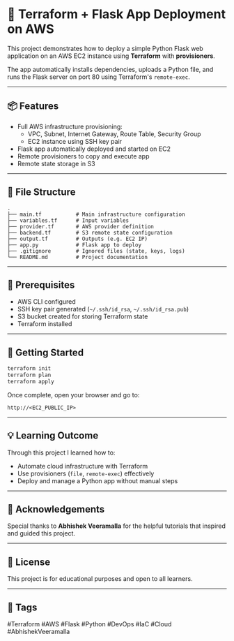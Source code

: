 
# 🚀 Terraform + Flask App Deployment on AWS

This project demonstrates how to deploy a simple Python Flask web application on an AWS EC2 instance using **Terraform** with **provisioners**.

The app automatically installs dependencies, uploads a Python file, and runs the Flask server on port 80 using Terraform's `remote-exec`.

---

## 📦 Features

- Full AWS infrastructure provisioning:
  - VPC, Subnet, Internet Gateway, Route Table, Security Group
  - EC2 instance using SSH key pair
- Flask app automatically deployed and started on EC2
- Remote provisioners to copy and execute app
- Remote state storage in S3

---

## 📁 File Structure

```
.
├── main.tf           # Main infrastructure configuration
├── variables.tf      # Input variables
├── provider.tf       # AWS provider definition
├── backend.tf        # S3 remote state configuration
├── output.tf         # Outputs (e.g. EC2 IP)
├── app.py            # Flask app to deploy
├── .gitignore        # Ignored files (state, keys, logs)
└── README.md         # Project documentation
```

---

## 🔧 Prerequisites

- AWS CLI configured
- SSH key pair generated (`~/.ssh/id_rsa`, `~/.ssh/id_rsa.pub`)
- S3 bucket created for storing Terraform state
- Terraform installed

---

## 🚀 Getting Started

```bash
terraform init
terraform plan
terraform apply
```

Once complete, open your browser and go to:

```
http://<EC2_PUBLIC_IP>
```

---

## 💡 Learning Outcome

Through this project I learned how to:

- Automate cloud infrastructure with Terraform
- Use provisioners (`file`, `remote-exec`) effectively
- Deploy and manage a Python app without manual steps

---

## 🙏 Acknowledgements

Special thanks to **Abhishek Veeramalla** for the helpful tutorials that inspired and guided this project.

---

## 📌 License

This project is for educational purposes and open to all learners.

---

## 📎 Tags

#Terraform #AWS #Flask #Python #DevOps #IaC #Cloud #AbhishekVeeramalla

